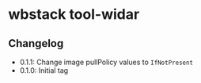# wbstack tool-widar

## Changelog

- 0.1.1: Change image pullPolicy values to `IfNotPresent`
- 0.1.0: Initial tag